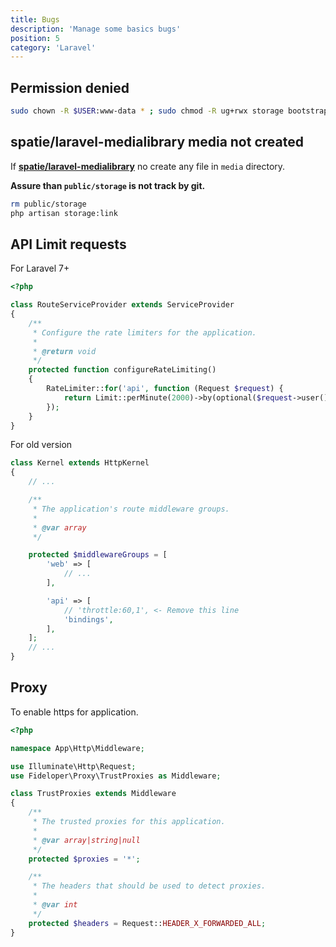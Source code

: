 ```yaml
---
title: Bugs
description: 'Manage some basics bugs'
position: 5
category: 'Laravel'
---
```


## Permission denied

```bash
sudo chown -R $USER:www-data * ; sudo chmod -R ug+rwx storage bootstrap/cache
```

## spatie/laravel-medialibrary media not created

If [**spatie/laravel-medialibrary**](https://github.com/spatie/laravel-medialibrary) no create any file in `media` directory.

**Assure than `public/storage` is not track by git.**

```bash
rm public/storage
php artisan storage:link
```

## API Limit requests

For Laravel 7+

```php title="app/Providers/RouteServiceProvider.php"
<?php

class RouteServiceProvider extends ServiceProvider
{
    /**
     * Configure the rate limiters for the application.
     *
     * @return void
     */
    protected function configureRateLimiting()
    {
        RateLimiter::for('api', function (Request $request) {
            return Limit::perMinute(2000)->by(optional($request->user())->id ?: $request->ip()); // Update Limit::perMinute(60) to Limit::perMinute(2000)
        });
    }
}
```

For old version

```php title="app/Http/Kernel.php"
class Kernel extends HttpKernel
{
    // ...

    /**
     * The application's route middleware groups.
     *
     * @var array
     */

    protected $middlewareGroups = [
        'web' => [
            // ...
        ],

        'api' => [
            // 'throttle:60,1', <- Remove this line
            'bindings',
        ],
    ];
    // ...
}
```

## Proxy

To enable https for application.

```php title="app/Http/Middleware/TrustProxies.php"
<?php

namespace App\Http\Middleware;

use Illuminate\Http\Request;
use Fideloper\Proxy\TrustProxies as Middleware;

class TrustProxies extends Middleware
{
    /**
     * The trusted proxies for this application.
     *
     * @var array|string|null
     */
    protected $proxies = '*';

    /**
     * The headers that should be used to detect proxies.
     *
     * @var int
     */
    protected $headers = Request::HEADER_X_FORWARDED_ALL;
}
```
